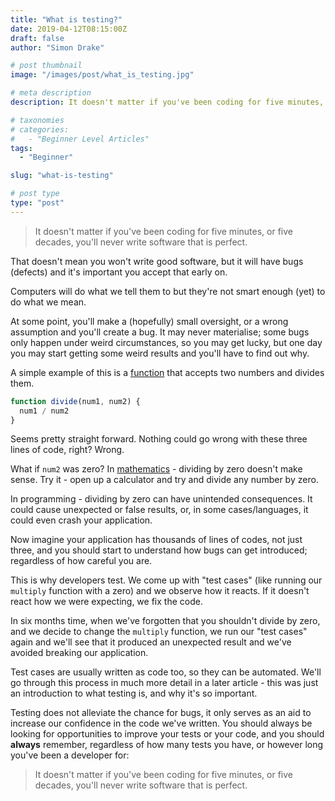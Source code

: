 ```yaml
---
title: "What is testing?"
date: 2019-04-12T08:15:00Z
draft: false
author: "Simon Drake"

# post thumbnail
image: "/images/post/what_is_testing.jpg"

# meta description
description: It doesn't matter if you've been coding for five minutes, or five decades, you'll never write software that is perfect. Testing helps catch bugs!"

# taxonomies
# categories:
#   - "Beginner Level Articles"
tags:
  - "Beginner"

slug: "what-is-testing"

# post type
type: "post"
---
```




> It doesn't matter if you've been coding for five minutes, or five decades, you'll never write software that is perfect.

That doesn't mean you won't write good software, but it will have bugs (defects) and it's important you accept that early on.

Computers will do what we tell them to but they're not smart enough (yet) to do what we mean.

At some point, you'll make a (hopefully) small oversight, or a wrong assumption and you'll create a bug. It may never materialise; some bugs only happen under weird circumstances, so you may get lucky, but one day you may start getting some weird results and you'll have to find out why.

A simple example of this is a [function](https://codetips.co.uk/beginner/what-is-a-function/) that accepts two numbers and divides them.

```js
function divide(num1, num2) {
  num1 / num2
}
```



Seems pretty straight forward. Nothing could go wrong with these three lines of code, right? Wrong.

What if `num2` was zero? In [mathematics](https://www.mathsisfun.com/numbers/dividing-by-zero.html) - dividing by zero doesn't make sense. Try it - open up a calculator and try and divide any number by zero.

In programming - dividing by zero can have unintended consequences. It could cause unexpected or false results, or, in some cases/languages, it could even crash your application.

Now imagine your application has thousands of lines of codes, not just three, and you should start to understand how bugs can get introduced; regardless of how careful you are.

This is why developers test. We come up with "test cases" (like running our `multiply` function with a zero) and we observe how it reacts. If it doesn't react how we were expecting, we fix the code.

In six months time, when we've forgotten that you shouldn't divide by zero, and we decide to change the `multiply` function, we run our "test cases" again and we'll see that it produced an unexpected result and we've avoided breaking our application.

Test cases are usually written as code too, so they can be automated. We'll go through this process in much more detail in a later article - this was just an introduction to what testing is, and why it's so important.

Testing does not alleviate the chance for bugs, it only serves as an aid to increase our confidence in the code we've written. You should always be looking for opportunities to improve your tests or your code, and you should **always** remember, regardless of how many tests you have, or however long you've been a developer for:

> It doesn't matter if you've been coding for five minutes, or five decades, you'll never write software that is perfect.


